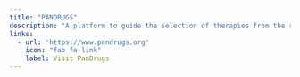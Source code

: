```yaml
---
title: "PANDRUGS"
description: "A platform to guide the selection of therapies from the results of genome-wide studies in cancer disease."
links:
  - url: 'https://www.pandrugs.org'
    icon: "fab fa-link"
    label: Visit PanDrugs
---
```

